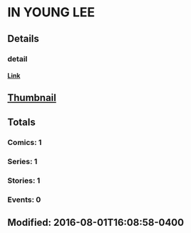 # IN YOUNG  LEE 
## Details
### detail
#### [Link](http://marvel.com/comics/creators/12898/in_young_lee?utm_campaign=apiRef&utm_source=225578a89fc76f3d20fbffda5d17a88d)
## [Thumbnail](http://i.annihil.us/u/prod/marvel/i/mg/b/40/image_not_available.jpg)
## Totals
### Comics: 1
### Series: 1
### Stories: 1
### Events: 0
## Modified: 2016-08-01T16:08:58-0400